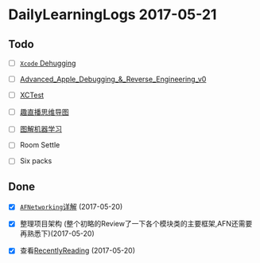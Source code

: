 # DailyLearningLogs  2017-05-21

## Todo

- [ ] [`Xcode` Dehugging](https://classroom.udacity.com/courses/ud774/lessons/4377638660/concepts/43871786240923)
- [ ] [Advanced_Apple_Debugging_&_Reverse_Engineering_v0]()
- [ ] [XCTest](https://www.raywenderlich.com/118482/new-video-tutorial-series-testing-in-ios)
- [ ] [趣直播思维导图](http://m.quzhiboapp.com/#!/intro/125)
- [ ] [图解机器学习]()

- [ ] Room Settle
- [ ] Six packs  
## Done

- [x] [`AFNetworking`详解](https://github.com/Draveness/Analyze/blob/master/contents/AFNetworking/AFNetworking%20%E6%A6%82%E8%BF%B0%EF%BC%88%E4%B8%80%EF%BC%89.md) (2017-05-20)

- [x] 整理项目架构 (整个初略的Review了一下各个模块类的主要框架,AFN还需要再熟悉下)(2017-05-20)
- [x] 查看[RecentlyReading](https://github.com/FrizzleFur/DailyLearning/blob/master/RecentlyReading.md) (2017-05-20)


